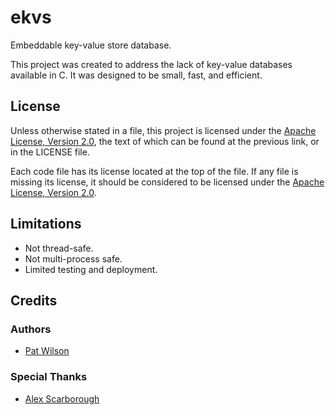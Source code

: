 # ekvs
Embeddable key-value store database.

This project was created to address the lack of key-value databases available in C. It was designed to be small, fast, and efficient. 

## License
Unless otherwise stated in a file, this project is licensed under the [Apache License, Version 2.0](http://www.apache.org/licenses/LICENSE-2.0), the text of which can be found at the previous link, or in the LICENSE file.

Each code file has its license located at the top of the file. If any file is missing its license, it should be considered to be licensed under the [Apache License, Version 2.0](http://www.apache.org/licenses/LICENSE-2.0).

## Limitations
* Not thread-safe.
* Not multi-process safe.
* Limited testing and deployment.

## Credits

### Authors
* [Pat Wilson](http://github.com/ZeroStride)
### Special Thanks
* [Alex Scarborough](http://github.com/alexsc)
